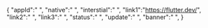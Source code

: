 {
 "appId":" ",
 "native":" ",
 "interstial":" ",
 "link1":"https://flutter.dev/",
 "link2":" ",
 "link3":" ",
 "status":" ",
 "update":" ",
 "banner":" ",
}
